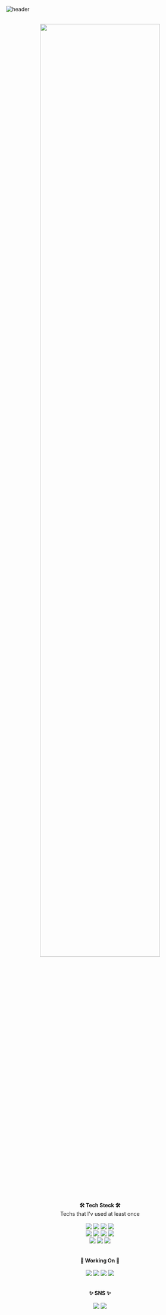 ![header](https://capsule-render.vercel.app/api?type=waving&color=f8dae2&height=300&section=header&text=Hello👋%20I'm%20Seoeun&fontSize=70&fontColor=ffffff)

<div align="center">
  
  <br>
  <img width="80%" src="https://i.pinimg.com/originals/e2/83/d1/e283d168b7b993273429e71bb492d3f0.gif"/>
  <br><br>
  
  <b>🛠 Tech Steck 🛠</b><br>
  <a>Techs that l'v used at least once</a><br><br>
    <img src="https://img.shields.io/badge/PYTHON-3766AB?style=flat-square&logo=Python&logoColor=white"/></a>
    <img src="https://img.shields.io/badge/C-fdffa3?style=flat-square"/></a>
    <img src="https://img.shields.io/badge/C++-cb95f5?style=flat-square&logo=C++&logoColor=white"/></a>
    <img src="https://img.shields.io/badge/JAVA-5382a1?style=flat-square&logo=Java&logoColor=white"/></a>
      <br>
      <img src="https://img.shields.io/badge/SWIFT-F05138?style=flat-square&logo=Swift&logoColor=white"/></a>
      <img src="https://img.shields.io/badge/HTML-fc9c2d?style=flat-square&logo=HTML5&logoColor=white"/></a>
      <img src="https://img.shields.io/badge/CSS-1572B6?style=flat-square&logo=CSS3&logoColor=white"/></a>
      <img src="https://img.shields.io/badge/LINUX-FCC624?style=flat-square&logo=Linux&logoColor=white"/></a>
      <br>
      <img src="https://img.shields.io/badge/MySQL-4479A1?style=flat-square&logo=MySQL&logoColor=white"/></a>
      <img src="https://img.shields.io/badge/JUPYTER-F37626?style=flat-square&logo=Jupyter&logoColor=white"/></a>
      <img src="https://img.shields.io/badge/UNITY-adafb3?style=flat-square&logo=Unity&logoColor=white"/></a>
      <br><br><br>
      <b>🌱 Working On 🌱</b><br><br>
      <img src="https://img.shields.io/badge/Graduation_Project-f09081?style=flat-square&logo=OpenCV&logoColor=white"/></a>
      <img src="https://img.shields.io/badge/IOS_Project-a9eb7a?style=flat-square"/></a>
      <img src="https://img.shields.io/badge/WEB BACKEND_Project-58b1e8?style=flat-square"/></a>
      <img src="https://img.shields.io/badge/VR GAME_Project-806de8?style=flat-square"/></a>
      <br><br><br>
      <b>✨ SNS ✨</b><br><br>
      <a href="https://www.instagram.com/s._.exn/"><img src="https://img.shields.io/badge/Instagram-E4405F?style=flat-square&logo=Instagram&logoColor=white"/></a>
      <a href="https://www.facebook.com/profile.php?id=100030493934298"><img src="https://img.shields.io/badge/FaceBook-1877F2?style=flat-square&logo=Facebook&logoColor=white"/></a>
</div>
     

<!--


**seoeunkong/seoeunkong** is a ✨ _special_ ✨ repository because its `README.md` (this file) appears on your GitHub profile.

Here are some ideas to get you started:

- 🔭 I’m currently working on ...
- 🌱 I’m currently learning ...
- 👯 I’m looking to collaborate on ...
- 🤔 I’m looking for help with ...
- 💬 Ask me about ...
- 📫 How to reach me: ...
- 😄 Pronouns: ...
- ⚡ Fun fact: ...
-->

